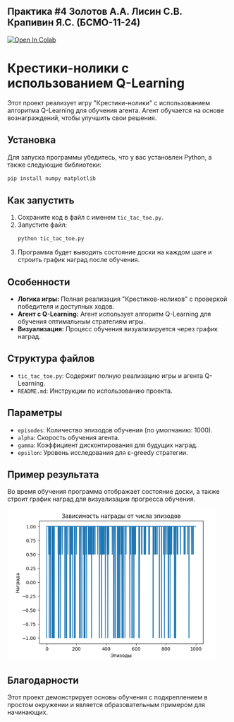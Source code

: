 ## Практика #4 Золотов А.А. Лисин С.В. Крапивин Я.С. (БСМО-11-24) 

[![Open In Colab](https://colab.research.google.com/assets/colab-badge.svg)](https://colab.research.google.com/github/zol-krap-lis/pr-4/blob/main/pr-5.ipynb)

# Крестики-нолики с использованием Q-Learning

Этот проект реализует игру "Крестики-нолики" с использованием алгоритма Q-Learning для обучения агента. Агент обучается на основе вознаграждений, чтобы улучшить свои решения.

## Установка

Для запуска программы убедитесь, что у вас установлен Python, а также следующие библиотеки:
```bash
pip install numpy matplotlib
```

## Как запустить

1. Сохраните код в файл с именем `tic_tac_toe.py`.
2. Запустите файл:
   ```bash
   python tic_tac_toe.py
   ```
3. Программа будет выводить состояние доски на каждом шаге и строить график наград после обучения.

## Особенности

- **Логика игры:** Полная реализация "Крестиков-ноликов" с проверкой победителя и доступных ходов.
- **Агент с Q-Learning:** Агент использует алгоритм Q-Learning для обучения оптимальным стратегиям игры.
- **Визуализация:** Процесс обучения визуализируется через график наград.

## Структура файлов

- `tic_tac_toe.py`: Содержит полную реализацию игры и агента Q-Learning.
- `README.md`: Инструкции по использованию проекта.

## Параметры

- `episodes`: Количество эпизодов обучения (по умолчанию: 1000).
- `alpha`: Скорость обучения агента.
- `gamma`: Коэффициент дисконтирования для будущих наград.
- `epsilon`: Уровень исследования для ε-greedy стратегии.

## Пример результата

Во время обучения программа отображает состояние доски, а также строит график наград для визуализации прогресса обучения.

![Пример графика наград](images/rewards_plot.png)

## Благодарности

Этот проект демонстрирует основы обучения с подкреплением в простом окружении и является образовательным примером для начинающих.
